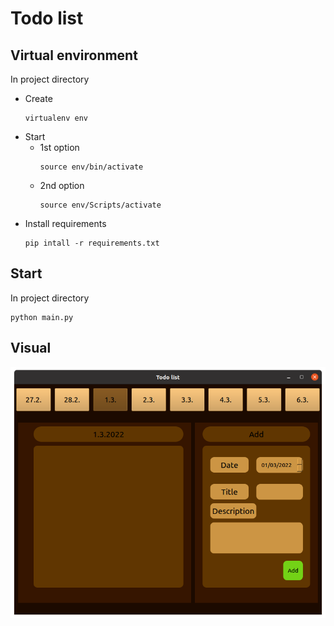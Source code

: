 # Todo list

## Virtual environment

In project directory
- Create
    ```
    virtualenv env
    ```
- Start
    - 1st option
        ```
        source env/bin/activate
        ```
    - 2nd option
        ```
        source env/Scripts/activate
        ```
- Install requirements
    ```
    pip intall -r requirements.txt
    ```


## Start

In project directory
```
python main.py
```

## Visual

![main screen](project/images/main_screen.png)
